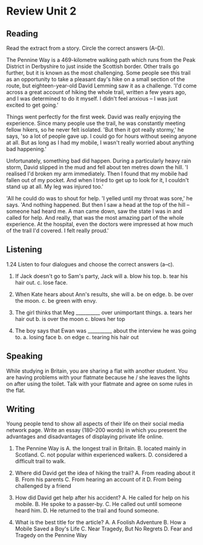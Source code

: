 # Review Unit 2

## Reading

Read the extract from a story. Circle the correct answers (A–D).

The Pennine Way is a 469-kilometre walking path which runs from the Peak District in Derbyshire to just inside the Scottish border. Other trails go further, but it is known as the most challenging. Some people see this trail as an opportunity to take a pleasant day's hike on a small section of the route, but eighteen-year-old David Lemming saw it as a challenge. 'I'd come across a great account of hiking the whole trail, written a few years ago, and I was determined to do it myself. I didn't feel anxious – I was just excited to get going.'

Things went perfectly for the first week. David was really enjoying the experience. Since many people use the trail, he was constantly meeting fellow hikers, so he never felt isolated. 'But then it got really stormy,' he says, 'so a lot of people gave up. I could go for hours without seeing anyone at all. But as long as I had my mobile, I wasn't really worried about anything bad happening.'

Unfortunately, something bad did happen. During a particularly heavy rain storm, David slipped in the mud and fell about ten metres down the hill. 'I realised I'd broken my arm immediately. Then I found that my mobile had fallen out of my pocket. And when I tried to get up to look for it, I couldn't stand up at all. My leg was injured too.'

'All he could do was to shout for help. 'I yelled until my throat was sore,' he says. 'And nothing happened. But then I saw a head at the top of the hill – someone had heard me. A man came down, saw the state I was in and called for help. And really, that was the most amazing part of the whole experience. At the hospital, even the doctors were impressed at how much of the trail I'd covered. I felt really proud.'

## Listening

1.24 Listen to four dialogues and choose the correct answers (a–c).

1. If Jack doesn't go to Sam's party, Jack will
   a. blow his top.
   b. tear his hair out.
   c. lose face.

2. When Kate hears about Ann's results, she will
   a. be on edge.
   b. be over the moon.
   c. be green with envy.

3. The girl thinks that Meg __________ over unimportant things.
   a. tears her hair out
   b. is over the moon
   c. blows her top

4. The boy says that Ewan was __________ about the interview he was going to.
   a. losing face
   b. on edge
   c. tearing his hair out

## Speaking

While studying in Britain, you are sharing a flat with another student. You are having problems with your flatmate because he / she leaves the lights on after using the toilet. Talk with your flatmate and agree on some rules in the flat.

## Writing

Young people tend to show all aspects of their life on their social media network page. Write an essay (180–200 words) in which you present the advantages and disadvantages of displaying private life online.

1. The Pennine Way is
   A. the longest trail in Britain.
   B. located mainly in Scotland.
   C. not popular within experienced walkers.
   D. considered a difficult trail to walk.

2. Where did David get the idea of hiking the trail?
   A. From reading about it
   B. From his parents
   C. From hearing an account of it
   D. From being challenged by a friend

3. How did David get help after his accident?
   A. He called for help on his mobile.
   B. He spoke to a passer-by.
   C. He called out until someone heard him.
   D. He returned to the trail and found someone.

4. What is the best title for the article?
   A. A Foolish Adventure
   B. How a Mobile Saved a Boy's Life
   C. Near Tragedy, But No Regrets
   D. Fear and Tragedy on the Pennine Way